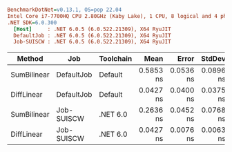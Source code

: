 ``` ini

BenchmarkDotNet=v0.13.1, OS=pop 22.04
Intel Core i7-7700HQ CPU 2.80GHz (Kaby Lake), 1 CPU, 8 logical and 4 physical cores
.NET SDK=6.0.300
  [Host]     : .NET 6.0.5 (6.0.522.21309), X64 RyuJIT
  DefaultJob : .NET 6.0.5 (6.0.522.21309), X64 RyuJIT
  Job-SUISCW : .NET 6.0.5 (6.0.522.21309), X64 RyuJIT


```
|      Method |        Job | Toolchain |      Mean |     Error |    StdDev |
|------------ |----------- |---------- |----------:|----------:|----------:|
| SumBilinear | DefaultJob |   Default | 0.5853 ns | 0.0536 ns | 0.0896 ns |
|  DiffLinear | DefaultJob |   Default | 0.0427 ns | 0.0400 ns | 0.0375 ns |
| SumBilinear | Job-SUISCW |  .NET 6.0 | 0.2636 ns | 0.0452 ns | 0.0768 ns |
|  DiffLinear | Job-SUISCW |  .NET 6.0 | 0.0427 ns | 0.0076 ns | 0.0063 ns |
